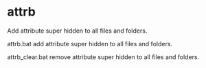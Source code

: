 # attrb
Add attribute super hidden to all files and folders.

attrb.bat add attribute super hidden to all files and folders.

attrb_clear.bat remove attribute super hidden to all files and folders.
